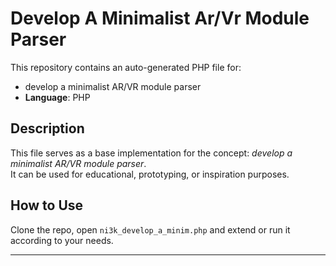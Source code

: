 # Develop A Minimalist Ar/Vr Module Parser

This repository contains an auto-generated PHP file for:

- develop a minimalist AR/VR module parser
- **Language**: PHP

## Description

This file serves as a base implementation for the concept: *develop a minimalist AR/VR module parser*.  
It can be used for educational, prototyping, or inspiration purposes.

## How to Use

Clone the repo, open `ni3k_develop_a_minim.php` and extend or run it according to your needs.

---


